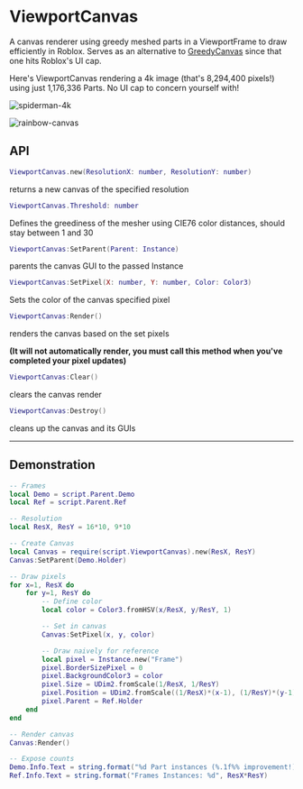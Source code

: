 # ViewportCanvas
A canvas renderer using greedy meshed parts in a ViewportFrame to draw efficiently in Roblox. Serves as an alternative to [GreedyCanvas](https://github.com/boatbomber/GreedyCanvas) since that one hits Roblox's UI cap.

Here's ViewportCanvas rendering a 4k image (that's 8,294,400 pixels!) using just 1,176,336 Parts. No UI cap to concern yourself with!

![spiderman-4k](https://user-images.githubusercontent.com/40185666/161853706-8585bf17-84db-4e31-b6a8-dfb6e9954547.PNG)

![rainbow-canvas](https://user-images.githubusercontent.com/40185666/161710154-82d50e4f-87c3-4f48-8a51-fc54854cca4e.JPG)

## API

```Lua
ViewportCanvas.new(ResolutionX: number, ResolutionY: number)
```

returns a new canvas of the specified resolution

```Lua
ViewportCanvas.Threshold: number
```

Defines the greediness of the mesher using CIE76 color distances, should stay between 1 and 30

```Lua
ViewportCanvas:SetParent(Parent: Instance)
```

parents the canvas GUI to the passed Instance

```Lua
ViewportCanvas:SetPixel(X: number, Y: number, Color: Color3)
```

Sets the color of the canvas specified pixel

```Lua
ViewportCanvas:Render()
```

renders the canvas based on the set pixels

**(It will not automatically render, you must call this method when you've completed your pixel updates)**

```Lua
ViewportCanvas:Clear()
```

clears the canvas render


```Lua
ViewportCanvas:Destroy()
```

cleans up the canvas and its GUIs


----------------------

## Demonstration

```Lua
-- Frames
local Demo = script.Parent.Demo
local Ref = script.Parent.Ref

-- Resolution
local ResX, ResY = 16*10, 9*10

-- Create Canvas
local Canvas = require(script.ViewportCanvas).new(ResX, ResY)
Canvas:SetParent(Demo.Holder)

-- Draw pixels
for x=1, ResX do
	for y=1, ResY do
		-- Define color
		local color = Color3.fromHSV(x/ResX, y/ResY, 1)

		-- Set in canvas
		Canvas:SetPixel(x, y, color)

		-- Draw naively for reference
		local pixel = Instance.new("Frame")
		pixel.BorderSizePixel = 0
		pixel.BackgroundColor3 = color
		pixel.Size = UDim2.fromScale(1/ResX, 1/ResY)
		pixel.Position = UDim2.fromScale((1/ResX)*(x-1), (1/ResY)*(y-1))
		pixel.Parent = Ref.Holder
	end
end

-- Render canvas
Canvas:Render()

-- Expose counts
Demo.Info.Text = string.format("%d Part instances (%.1f%% improvement!)", Canvas._ActiveParts, ((ResX*ResY)-Canvas._ActiveParts)/(ResX*ResY)*100)
Ref.Info.Text = string.format("Frames Instances: %d", ResX*ResY)
```
